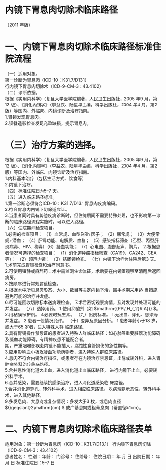 # 内镜下胃息肉切除术临床路径  
（2011 年版）  
# 一、内镜下胃息肉切除术临床路径标准住院流程  
（一）适用对象。  
第一诊断为胃息肉（ICD-10：K31.7/D13.1）  
行内镜下胃息肉切除术（ICD-9-CM-3：43.4102）  
（二）诊断依据。  
根据《实用内科学》（复旦大学医学院编著，人民卫生出版社，2005 年9 月，第12 版）、《消化内镜学》（李益农、陆星华主编，科学出版社，2004 年4 月，第2 版）等国内、外临床、内镜诊断及治疗指南。  
1.胃镜发现胃息肉。  
2.钡餐造影检查发现充盈缺损，提示胃息肉。  
# （三）治疗方案的选择。  
根据《实用内科学》（复旦大学医学院编著，人民卫生出版社，2005 年9 月，第12 版）、《消化内镜学》（李益农、陆星华主编，科学出版社，2004 年4 月，第2 版）等国内、外临床、内镜诊断及治疗指南。  
1.内科基本治疗（包括生活方式、饮食等）  
2.内镜下治疗。  
（四）标准住院日为5–7 天。  
（五）进入临床路径标准。  
1.第一诊断必须符合ICD-10：K31.7/D13.1 胃息肉疾病编码。  
2.符合胃息肉内镜下切除适应证。  
3.当患者同时具有其他疾病诊断时，但住院期间不需要特殊处理，也不影响第一诊断的临床路径流程实施时，可以进入路径。  
（六）住院期间检查项目。  
1.必需的检查项目： （1）血常规、血型及Rh 因子； （2）尿常规； （3）大便常规+潜血； （4）肝肾功能、电解质、血糖； （5）感染指标筛查（乙型、丙型肝炎病毒、HIV、梅毒）（6）凝血功能； （7）心电图、腹部超声、胸片。 2.根据患者情况可选择的检查项目： （1）消化道肿瘤指标筛查（CA199、CA242、CEA 等）； （2）超声内镜； （3）结肠镜检查。 （七）内镜下治疗为住院后第3 天。 1.术前完成胃镜检查和治疗同意书。  
2.可使用镇静或麻醉药：术中需监测生命体征，术后要在内镜室观察至清醒后返回病房。  
3.按顺序进行常规胃镜检查。  
4.根据术中所见息肉形态、大小、数目等决定内镜下治，围手术期采用适 当措施避免可能的治疗并发症。  
6.尽可能回收切除标本送病理检查。 7.术后密切观察病情，及时发现并处理可能的并发症。 （八）选择用药。 1.使用抑酸剂（如 $\mathrm{{PPI/\,H_{\,2}R A})} $。 2.用粘膜保护剂。 3.必要时抗生素。 （九）出院标准。 1.无出血、穿孔、感染等并发症。 2.患者一般情况允许。 （十）变异及原因分析。 1.患者年龄小于18 岁，或大于65 岁者，进入特殊人群 临床路径。  
2.具有胃镜操作禁忌证的患者进入特殊人群临床路径：如心肺等重要脏器功能障碍及凝血功能障碍，有精神疾患不能配合者，  
期，严重咽喉部疾患内镜不能插入，腐蚀性食管损伤的急性期等。  
3.应用影响血小板及凝血功能药物者，进入特殊人群临床路径。  
4.息肉不符合内镜治疗指征，或患者存在内镜治疗禁忌证，出院或转外科，进入胃肿瘤外科治疗临床路径。  
5.合并急性消化道大出血，进入消化道出血临床路径， 进行内镜下止血，必要转外科手术。  
6.合并感染，需要继续抗感染治疗，进入消化道感染临 床路径。  
7.合并消化道穿孔，转外科手术，进入相应临床路径。  8.病理提示恶性，转外科手术，进入其他路径。  
9.多发息肉、大息肉或复杂情况：多发大于3 枚，或息肉直径 ${\geqslant}2\mathrm{cm} $ 或广基息肉或粗蒂息肉（蒂直径≥1cm）。  
# 二、内镜下胃息肉切除术临床路径表单  
适用对象：第一诊断为胃息肉（ICD-10：K31.7/D13.1） 行内镜下胃息肉切除（ICD-9-CM-3：43.4102）  
患者姓名：             性别：     年龄：    门诊号：      住院号：             住院日期：    年    月    日  出院日期：    年    月    日  标准住院日：5–7 日  
